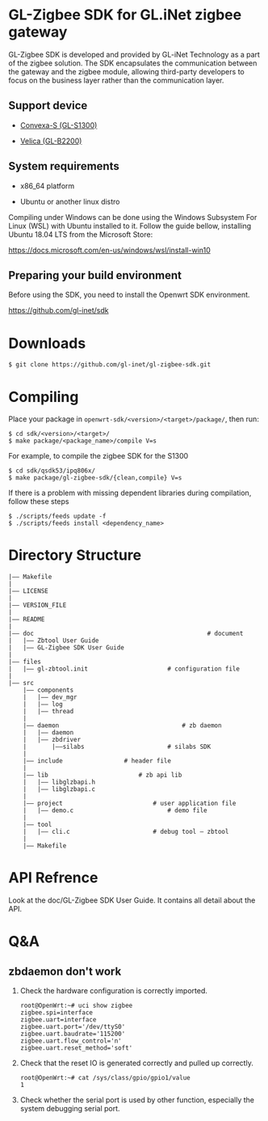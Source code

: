 # GL-Zigbee SDK for GL.iNet zigbee gateway

GL-Zigbee SDK is developed and provided by GL-iNet Technology as a part of the zigbee solution. The SDK encapsulates the communication between the gateway and the zigbee module, allowing third-party developers to focus on the business layer rather than the communication layer.



## Support device

- [Convexa-S (GL-S1300)](https://www.gl-inet.com/products/gl-s1300/)

- [Velica (GL-B2200)](https://www.gl-inet.com/products/gl-b2200/)

## System requirements

- x86_64 platform

- Ubuntu or another linux distro

Compiling under Windows can be done using the Windows Subsystem For Linux (WSL) with Ubuntu installed to it. Follow the guide bellow, installing Ubuntu 18.04 LTS from the Microsoft Store: 

 https://docs.microsoft.com/en-us/windows/wsl/install-win10

## Preparing your build environment

Before using the SDK, you need to install the Openwrt SDK environment.

https://github.com/gl-inet/sdk

# Downloads

```
$ git clone https://github.com/gl-inet/gl-zigbee-sdk.git
```

# Compiling

Place your package in `openwrt-sdk/<version>/<target>/package/`, then run:

```
$ cd sdk/<version>/<target>/
$ make package/<package_name>/compile V=s
```

For example, to compile the zigbee SDK for the S1300

```
$ cd sdk/qsdk53/ipq806x/
$ make package/gl-zigbee-sdk/{clean,compile} V=s
```

If there is a problem with missing dependent libraries during compilation, follow these steps

```
$ ./scripts/feeds update -f
$ ./scripts/feeds install <dependency_name>
```

# Directory Structure

```
|—— Makefile
|
|—— LICENSE								
|
|—— VERSION_FILE							
|
|—— README							
|
|—— doc									               # document
|	|—— Zbtool User Guide
|	|—— GL-Zigbee SDK User Guide
|
|—— files
|	|—— gl-zbtool.init				      	# configuration file
|
|—— src
    |—— components
    |   |—— dev_mgr
    |   |—— log
    |  	|—— thread
    |
    |—— daemon 						         	# zb daemon
    |   |—— daemon
    |   |—— zbdriver
    |       |——silabs				     	# silabs SDK
    |
    |—— include               	# header file 
    |
    |—— lib                  		# zb api lib
    |   |—— libglzbapi.h
    |   |—— libglzbapi.c
    |
    |—— project             			# user application file
    |   |—— demo.c	        				# demo file
    |
    |—— tool                     	
    |   |—— cli.c						# debug tool – zbtool
    |
    |—— Makefile

```

# API Refrence

Look at the doc/GL-Zigbee SDK User Guide. It contains all detail about the API.


# Q&A

## zbdaemon don't work

1. Check the  hardware configuration is correctly imported.

    ```shell
    root@OpenWrt:~# uci show zigbee
    zigbee.spi=interface
    zigbee.uart=interface
    zigbee.uart.port='/dev/ttyS0'
    zigbee.uart.baudrate='115200'
    zigbee.uart.flow_control='n'
    zigbee.uart.reset_method='soft'
    ```

2. Check that the reset IO is generated correctly and pulled up correctly.

    ```shell
    root@OpenWrt:~# cat /sys/class/gpio/gpio1/value 
    1
    ```

3. Check whether the serial port is used by other function, especially the system debugging serial port.

    
 
